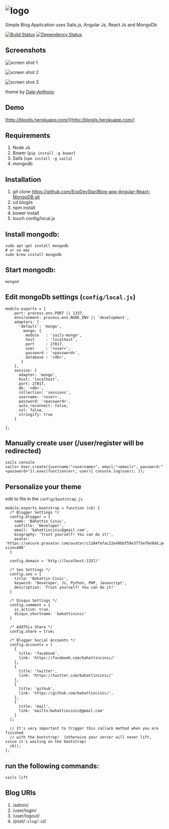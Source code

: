 ![logo](https://cloud.githubusercontent.com/assets/1684999/3682049/833254d0-12c3-11e4-8be8-b834685e761b.png)
=======

Simple Blog Application uses Sails.js, Angular Js, React Js and MongoDb

[![Build Status](https://travis-ci.org/bahattincinic/blogils.svg?branch=master)](https://travis-ci.org/bahattincinic/blogils) [![Dependency Status](https://david-dm.org/bahattincinic/blogils.svg)](https://david-dm.org/bahattincinic/blogils)

Screenshots
------
![screen shot 1](https://cloud.githubusercontent.com/assets/1684999/3694828/8a968210-1376-11e4-9032-1afcc451a5c2.png)

![screen shot 2](https://cloud.githubusercontent.com/assets/1684999/3694818/65251d5c-1376-11e4-8b2f-f5bbf1f3bb94.png)

![screen shot 3](https://cloud.githubusercontent.com/assets/1684999/3694819/652674cc-1376-11e4-891e-03768ecb2db2.png)

theme by [Dale-Anthony](https://github.com/daleanthony/uno)

Demo
------
[http://blogils.herokuapp.com/](http://blogils.herokuapp.com/)

Requirements
-------------
1. Node Js
2. Bower (`pip install -g bower`)
3. Sails (`npm install -g sails`)
4. mongodb

Installation
-------------
1. git clone https://github.com/ExpDevStar/Blog-app-Angular-React-MongoDB.git
2. cd blogils
3. npm install
4. bower install
5. touch config/local.js

Install mongodb:
-------------

    sudo apt-get install mongodb
    # or on mac
    sudo brew install mongodb

Start mongodb:
-------------

    mongod

Edit mongoDb settings (`config/local.js`)
-------------

    module.exports = {
        port: process.env.PORT || 1337,
        environment: process.env.NODE_ENV || 'development',
        adapters: {
          'default': 'mongo',
            mongo: {
             module   : 'sails-mongo',
             host     : 'localhost',
             port     : 27017,
             user     : '<user>',
             password : '<password>',
             database : '<db>',
           }
        },
        session: {
          adapter: 'mongo',
          host: 'localhost',
          port: 27017,
          db: '<db>',
          collection: 'sessions',
          username: '<user>',
          password: '<password>',
          auto_reconnect: false,
          ssl: false,
          stringify: true
        }

    };

Manually create user (/user/register will be redirected)
-------------
    sails console
    sails> User.create({username:"<username>", email:"<email>", password:"<password>"}).exec(function(err, user){ console.log(user); });

Personalize your theme
-------------
edit to file in the `config/bootstrap.js`

    module.exports.bootstrap = function (cb) {
      /* Blogger Settings */
      config.blogger = {
        name: 'Bahattin Cinic',
        subTitle: 'Developer',
        email: 'bahattincinic@gmail.com',
        biography: 'Trust yourself! You can do it!',
        avatar: 'https://secure.gravatar.com/avatar/c1184fefac22e49bbf59e3775ef6e9dd.png?size=400'
      }

      config.domain = 'http://localhost:1337/'

      /* Seo Settings */
      config.seo = {
        title: 'Bahattin Cinic',
        keyword: 'Developer, Js, Python, PHP, Javascript',
        description: 'Trust yourself! You can do it!'
      }

      /* Disqus Settings */
      config.comment = {
        is_active: true,
        disqus_shortname: 'bahattininic'
      }

      /* AddThis Share */
      config.share = true;

      /* Blogger Social Accounts */
      config.accounts = [
        {
          title: 'facebook',
          link: 'https://facebook.com/bahattincinic/'
        },
        {
          title: 'twitter',
          link: 'https://twitter.com/bahattincinic/'
        },
        {
          title: 'github',
          link: 'https://github.com/bahattincinic/',
        },
        {
          title: 'mail',
          link: 'mailto:bahattincinic@gmail.com'
        }
      ];

      // It's very important to trigger this callack method when you are finished
      // with the bootstrap!  (otherwise your server will never lift, since it's waiting on the bootstrap)
      cb();
    };

run the following commands:
-------------
    sails lift


Blog URls
-------------
1. /admin/
2. /user/login/
3. /user/logout/
4. /post/`:slug`/`:id`/
